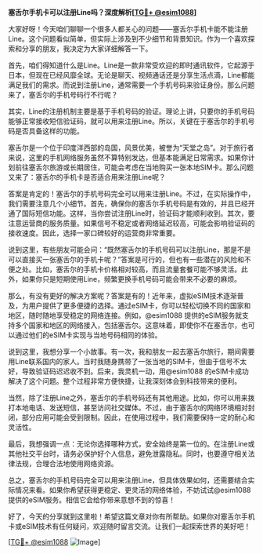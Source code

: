 **塞舌尔手机卡可以注册Line吗？深度解析[[TG💪+ @esim1088](https://t.me/s/esim1088)]**

大家好呀！今天咱们聊聊一个很多人都关心的问题——塞舌尔手机卡能不能注册Line。这个问题看似简单，但实际上涉及到不少细节和背景知识。作为一个喜欢探索和分享的朋友，我决定为大家详细解答一下。

首先，咱们得知道什么是Line。Line是一款非常受欢迎的即时通讯软件，它起源于日本，但现在已经风靡全球。无论是聊天、视频通话还是分享生活点滴，Line都能满足我们的需求。而说到注册Line，通常需要一个手机号码来验证身份。那么问题来了，塞舌尔的手机号码行不行呢？

其实，Line的注册机制主要是基于手机号码的验证。理论上讲，只要你的手机号码能够正常接收短信验证码，就可以用来注册Line。所以，关键在于塞舌尔的手机号码是否具备这样的功能。

塞舌尔是一个位于印度洋西部的岛国，风景优美，被誉为“天堂之岛”。对于旅行者来说，这里的手机网络服务虽然不算特别发达，但基本能满足日常需求。如果你计划前往塞舌尔旅游或长期居住，可能会考虑在当地购买一张本地SIM卡。那么问题又来了：塞舌尔的手机卡是否适合用来注册Line呢？

答案是肯定的！塞舌尔的手机号码完全可以用来注册Line。不过，在实际操作中，我们需要注意几个小细节。首先，确保你的塞舌尔手机号码是有效的，并且已经开通了国际短信功能。这样，当你尝试注册Line时，验证码才能顺利收到。其次，要注意运营商的服务质量。如果信号不稳定或者网络延迟较高，可能会影响验证码的接收速度。因此，选择一家口碑较好的运营商非常重要。

说到这里，有些朋友可能会问：“既然塞舌尔的手机号码可以注册Line，那是不是可以直接买一张塞舌尔的手机卡呢？”答案是可行的，但也有一些潜在的风险和不便之处。比如，塞舌尔的手机卡价格相对较高，而且流量套餐可能不够灵活。此外，如果你只是短期使用Line，频繁更换手机号码可能会带来不必要的麻烦。

那么，有没有更好的解决方案呢？答案是有的！近年来，虚拟eSIM技术逐渐普及，为用户提供了更多便捷的选择。通过eSIM卡，你可以轻松切换不同的国家和地区，随时随地享受稳定的网络连接。例如，@esim1088 提供的eSIM服务就支持多个国家和地区的网络接入，包括塞舌尔。这意味着，即使你不在塞舌尔，也可以通过他们的eSIM卡实现与当地号码相同的体验。

说到这里，我想分享一个小故事。有一次，我和朋友一起去塞舌尔旅行，期间需要用Line联系国内的家人。当时我随身携带了一张当地的SIM卡，但由于信号不太好，导致验证码迟迟收不到。后来，我灵机一动，用@esim1088 的eSIM卡成功解决了这个问题。整个过程非常方便快捷，让我深刻体会到科技带来的便利。

当然，除了注册Line之外，塞舌尔的手机号码还有其他用途。比如，你可以用来拨打本地电话、发送短信，甚至访问社交媒体。不过，由于塞舌尔的网络环境相对封闭，部分应用可能会受到限制。因此，在使用过程中，我们需要保持一定的耐心和灵活性。

最后，我想强调一点：无论你选择哪种方式，安全始终是第一位的。在注册Line或其他社交平台时，请务必保护好个人信息，避免泄露隐私。同时，也要遵守相关法律法规，合理合法地使用网络资源。

总之，塞舌尔的手机号码完全可以用来注册Line，但具体效果如何，还需要结合实际情况来看。如果你希望获得更稳定、更灵活的网络体验，不妨试试@esim1088 提供的eSIM服务。相信它会给你带来意想不到的惊喜！

好了，今天的分享就到这里啦！希望这篇文章对你有所帮助。如果你对塞舌尔手机卡或eSIM技术有任何疑问，欢迎随时留言交流。让我们一起探索世界的美好吧！

[[TG💪+ @esim1088](https://t.me/s/esim1088) ![Image](https://i.postimg.cc/4NQfJmqS/Snipaste-2025-05-13-00-14-12.png)]
